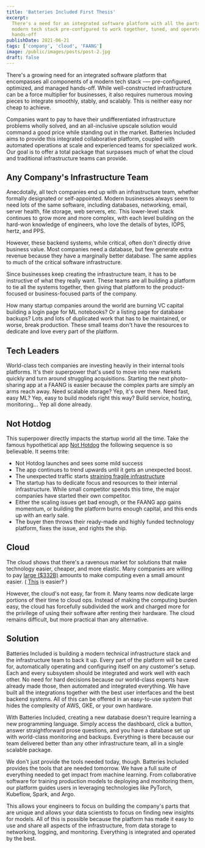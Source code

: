 ```yaml
---
title: 'Batteries Included First Thesis'
excerpt:
  There's a need for an integrated software platform with all the parts of a
  modern tech stack pre-configured to work together, tuned, and operated
  hands-off
publishDate: 2021-06-21
tags: ['company', 'cloud', 'FAANG']
image: /public/images/posts/post-2.jpg
draft: false
---
```


There's a growing need for an integrated software platform that encompasses all
components of a modern tech stack -— pre-configured, optimized, and managed
hands-off. While well-constructed infrastructure can be a force multiplier for
businesses, it also requires numerous moving pieces to integrate smoothly,
stably, and scalably. This is neither easy nor cheap to achieve.

Companies want to pay to have their undifferentiated infrastructure problems
wholly solved, and an all-inclusive upscale solution would command a good price
while standing out in the market. Batteries Included aims to provide this
integrated collaborative platform, coupled with automated operations at scale
and experienced teams for specialized work. Our goal is to offer a total package
that surpasses much of what the cloud and traditional infrastructure teams can
provide.

## Any Company's Infrastructure Team

Anecdotally, all tech companies end up with an infrastructure team, whether
formally designated or self-appointed. Modern businesses always seem to need
lots of the same software, including databases, networking, email, server
health, file storage, web servers, etc. This lower-level stack continues to grow
more and more complex, with each level building on the hard-won knowledge of
engineers, who love the details of bytes, IOPS, hertz, and PPS.

However, these backend systems, while critical, often don't directly drive
business value. Most companies need a database, but few generate extra revenue
because they have a marginally better database. The same applies to much of the
critical software infrastructure.

Since businesses keep creating the infrastructure team, it has to be instructive
of what they really want. These teams are all building a platform to tie all the
systems together, then giving that platform to the product-focused or
business-focused parts of the company.

How many startup companies around the world are burning VC capital building a
login page for ML notebooks? Or a listing page for database backups? Lots and
lots of duplicated work that has to be maintained, or worse, break production.
These small teams don't have the resources to dedicate and love every part of
the platform.

## Tech Leaders

World-class tech companies are investing heavily in their internal tools
platforms. It's their superpower that's used to move into new markets quickly
and turn around struggling acquisitions. Starting the next photo-sharing app at
a FAANG is easier because the complex parts are simply an arms reach away. Need
scalable storage? Yep, it's over there. Need fast, easy ML? Yep, easy to build
models right this way? Build service, hosting, monitoring... Yep all done
already.

## Not Hotdog

This superpower directly impacts the startup world all the time. Take the famous
hypothetical app [Not Hotdog](https://www.youtube.com/watch?v=ACmydtFDTGs) the
following sequence is so believable. It seems trite:

- Not Hotdog launches and sees some mild success
- The app continues to trend upwards until it gets an unexpected boost.
- The unexpected traffic starts
  [straining fragile infrastructure](https://twitter.com/failwhale/photo)
- The startup has to dedicate focus and resources to their internal
  infrastructure. While small competitor spends this time, the major companies
  have started their own competitor.
- Either the scaling issues get bad enough, or the FAANG app gains momentum, or
  building the platform burns enough capital, and this ends up with an early
  sale.
- The buyer then throws their ready-made and highly funded technology platform,
  fixes the issue, and rights the ship.

## Cloud

The cloud shows that there's a ravenous market for solutions that make
technology easier, cheaper, and more elastic. Many companies are willing to pay
[large ($332B)](https://www.gartner.com/en/newsroom/press-releases/2021-04-21-gartner-forecasts-worldwide-public-cloud-end-user-spending-to-grow-23-percent-in-2021)
amounts to make computing even a small amount easier. (
[This](https://d2908q01vomqb2.cloudfront.net/fc074d501302eb2b93e2554793fcaf50b3bf7291/2021/04/24/Figure-1.-Current-architecture-with-improved-resiliency-and-standardized-observability.jpg)
is easier? )

However, the cloud's not easy, far from it. Many teams now dedicate large
portions of their time to cloud ops. Instead of making the computing burden
easy, the cloud has forcefully subdivided the work and charged more for the
privilege of using their software after renting their hardware. The cloud
remains difficult, but more practical than any alternative.

## Solution

Batteries Included is building a modern technical infrastructure stack and the
infrastructure team to back it up. Every part of the platform will be cared for,
automatically operating and configuring itself on any customer's setup. Each and
every subsystem should be integrated and work well with each other. No need for
hard decisions because our world-class experts have already made those, then
automated and integrated everything. We have built all the integrations together
with the best user interfaces and the best backend systems. All of this can be
offered in an easy-to-use system that hides the complexity of AWS, GKE, or your
own hardware.

With Batteries Included, creating a new database doesn't require learning a new
programming language. Simply access the dashboard, click a button, answer
straightforward prose questions, and you have a database set up with world-class
monitoring and backups. Everything is there because our team delivered better
than any other infrastructure team, all in a single scalable package.

We don't just provide the tools needed today, though. Batteries Included
provides the tools that are needed tomorrow. We have a full suite of everything
needed to get impact from machine learning. From collaborative software for
training production models to deploying and monitoring them, our platform guides
users in leveraging technologies like PyTorch, Kubeflow, Spark, and Argo.

This allows your engineers to focus on building the company's parts that are
unique and allows your data scientists to focus on finding new insights for
models. All of this is possible because the platform has made it easy to use and
share all aspects of the infrastructure, from data storage to networking,
logging, and monitoring. Everything is integrated and operated by the best.

